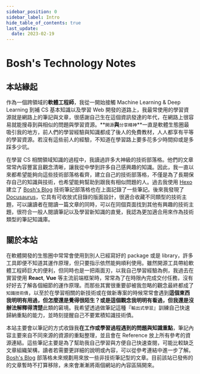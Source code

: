 ```yaml
---
sidebar_position: 0
sidebar_label: Intro
hide_table_of_contents: true
last_update: 
  date: 2023-02-19
---
```


# Bosh's Technology Notes

## 本站緣起
作為一個跨領域的**軟體工程師**，我從一開始接觸 Machine Learning & Deep Learning 到補 CS 基本知識以及學習 Web 開發的道路上，我最常使用的學習資源就是網路上的筆記與文章，很感謝自己生在這個資訊發達的年代，在網路上很容易就能搜尋到與相似的問題與學習資源。**`開源`**與**`分享精神`**一直是軟體生態圈最吸引我的地方，前人們的學習經驗與知識都成了後人的免費教材，人人都享有平等的學習資源。若沒有這些前人的經驗，不知道在學習路上要多花多少時間抑或是多踩多少坑。

在學習 CS 相關領域知識的過程中，我讀過許多大神級的技術部落格。他們的文章常常內容豐富且觀念清晰，讓我從中學到許多自己感興趣的知識。因此，我一直以來都希望能夠向這些技術部落格看齊，建立自己的技術部落格，不僅是為了長期保存自己的知識與技術，也希望能夠幫助到跟我有相似問題的人。過去我使用 [Hexo](https://hexo.io/zh-tw/) 建立了 [Bosh's Blog](https://blog.boshkuo.com/) 技術筆記部落格也在上面記錄了一些筆記。後來我發現了 [Docusaurus](https://docusaurus.io/)，它具有可收放式目錄的版面設計，很適合收藏不同類型的技術主題，可以讓讀者在閱讀一篇文章的同時，可以在同個頁面找到其他有興趣的技術主題，很符合一般人閱讀筆記以及學習新知識的直覺，我認為更加適合用來作為技術類型的筆記知識庫。

## 關於本站
在軟體開發的生態圈中常常會使用到別人已經寫好的 package 或是 library，許多工具即便不知道其運作原理，但只要指示依然能夠順利使用。雖然開源工具帶給軟體工程師巨大的便利，但同時也是一把兩面刃，以我自己學習經驗為例，我過去在實習使用 **React**, **Vue** 等主流前端框架時，常常為了在時限內完成交付任務，沒有好好去了解各個細節的運作原理。而那些其實很重要卻被我忽略的觀念最終都成了`知識技術債`，以至於在學習相關的新技術或在做新專案的時候常常會遇到**這個東西我明明有用過，但怎麼還是覺得很陌生？**或是**這個觀念我明明有看過，但我還是沒辦法解釋得清楚**此類的窘境。我希望透過做筆記這種『`輸出式學習`』訓練自己快速歸納重點的能力，並時刻提醒自己不要累積知識技術債。

本站主要會以筆記的方式收錄我**在工作或學習過程遇到的問題與知識重點**，筆記內容主要來自不同來源的資源的重點整理，並且會在 Reference 放上所有參考的資源連結。這些筆記主要是為了幫助我自己學習與方便自己快速查閱，可能比較缺乏文章組織架構，讀者若需要更詳細的說明或內容，可以從參考連結中進一步了解。 [Bosh's Blog](https://blog.boshkuo.com/) 部落格未來規劃用來放一些非技術筆記型的文章。目前該站已發佈的的文章暫時不打算移除，未來會漸漸將兩個網站的內容區隔開來。







